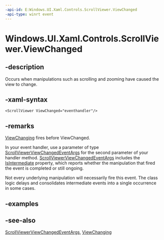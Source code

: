 ```yaml
---
-api-id: E:Windows.UI.Xaml.Controls.ScrollViewer.ViewChanged
-api-type: winrt event
---
```


<!-- Event syntax
public event Windows.Foundation.EventHandler ViewChanged<Windows.UI.Xaml.Controls.ScrollViewerViewChangedEventArgs>
-->

# Windows.UI.Xaml.Controls.ScrollViewer.ViewChanged

## -description
Occurs when manipulations such as scrolling and zooming have caused the view to change.



## -xaml-syntax
```xaml
<ScrollViewer ViewChanged="eventhandler"/>
```


## -remarks
[ViewChanging](scrollviewer_viewchanging.md) fires before ViewChanged.

In your event handler, use a parameter of type [ScrollViewerViewChangedEventArgs](scrollviewerviewchangedeventargs.md) for the second parameter of your handler method. [ScrollViewerViewChangedEventArgs](scrollviewerviewchangedeventargs.md) includes the [IsIntermediate](scrollviewerviewchangedeventargs_isintermediate.md) property, which reports whether the manipulation that fired the event is completed or still ongoing.

Not every underlying manipulation will necessarily fire this event. The class logic delays and consolidates intermediate events into a single occurrence in some cases.

## -examples

## -see-also
[ScrollViewerViewChangedEventArgs](scrollviewerviewchangedeventargs.md), [ViewChanging](scrollviewer_viewchanging.md)

